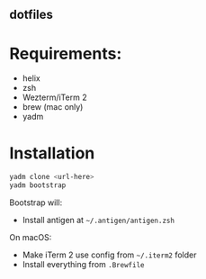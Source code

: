 dotfiles
--------

# Requirements:

- helix
- zsh
- Wezterm/iTerm 2
- brew (mac only)
- yadm

# Installation

```bash
yadm clone <url-here>
yadm bootstrap
```

Bootstrap will:

- Install antigen at `~/.antigen/antigen.zsh`

On macOS:

- Make iTerm 2 use config from `~/.iterm2` folder
- Install everything from `.Brewfile`
